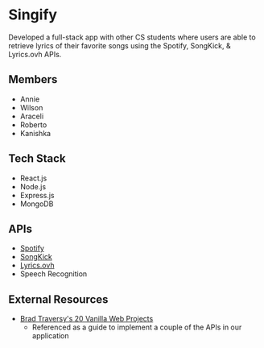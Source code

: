 # Singify
Developed a full-stack app with other CS students where users are able to retrieve lyrics of their favorite songs using the Spotify, SongKick, & Lyrics.ovh APIs. 

## Members

- Annie
- Wilson
- Araceli
- Roberto
- Kanishka

## Tech Stack

- React.js
- Node.js
- Express.js
- MongoDB

## APIs

- [Spotify](https://developer.spotify.com/documentation/web-api)
- [SongKick](https://www.songkick.com/developer/getting-started)
- [Lyrics.ovh](https://lyricsovh.docs.apiary.io/#)
- Speech Recognition

## External Resources

- [Brad Traversy's 20 Vanilla Web Projects](https://www.udemy.com/course/web-projects-with-vanilla-javascript/)
  - Referenced as a guide to implement a couple of the APIs in our application
